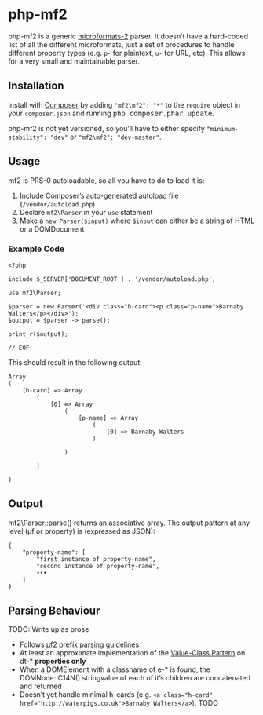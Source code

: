 php-mf2
=======

php-mf2 is a generic [microformats-2](http://microformats.org/wiki/microformats-2) parser. It doesn’t have a hard-coded list of all the different microformats, just a set of procedures to handle different property types (e.g. `p-` for plaintext, `u-` for URL, etc). This allows for a very small and maintainable parser.

## Installation

Install with [Composer](http://getcomposer.org) by adding `"mf2\mf2": "*"` to the `require` object in your `composer.json` and running <kbd>php composer.phar update</kbd>.

php-mf2 is not yet versioned, so you’ll have to either specify `"minimum-stability": "dev"` or `"mf2\mf2": "dev-master"`.

## Usage

mf2 is PRS-0 autoloadable, so all you have to do to load it is:

1. Include Composer’s auto-generated autoload file (`/vendor/autoload.php`)
1. Declare `mf2\Parser` in your `use` statement
1. Make a `new Parser($input)` where `$input` can either be a string of HTML or a DOMDocument

### Example Code

```
<?php

include $_SERVER['DOCUMENT_ROOT'] . '/vendor/autoload.php';

use mf2\Parser;

$parser = new Parser('<div class="h-card"><p class="p-name">Barnaby Walters</p></div>');
$output = $parser -> parse();

print_r($output);

// EOF
```

This should result in the following output:

```
Array
(
    [h-card] => Array
        (
            [0] => Array
                (
                    [p-name] => Array
                        (
                            [0] => Barnaby Walters
                        )

                )

        )

)
```

## Output

mf2\Parser::parse() returns an associative array. The output pattern at any level (µf or property) is (expressed as JSON):

```
{
	"property-name": [
		"first instance of property-name",
		"second instance of property-name",
		•••
	]
}
```

## Parsing Behaviour

TODO: Write up as prose

* Follows [µf2 prefix parsing guidelines](http://microformats.org/wiki/microformats-2-prefixes)
* At least an approximate implementation of the [Value-Class Pattern](http://microformats.org/wiki/value-class-pattern) on dt-\* **properties only**
* When a DOMElement with a classname of e-\* is found, the DOMNode::C14N() stringvalue of each of it’s children are concatenated and returned
* Doesn’t yet handle minimal h-cards (e.g. `<a class="h-card" href="http://waterpigs.co.uk">Barnaby Walters</a>`), TODO